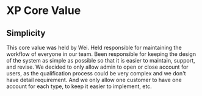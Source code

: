 # XP Core Value

## Simplicity
This core value was held by Wei. Held responsible for maintaining the workflow of everyone in our team. Been responsible for 
keeping the design of the system as simple as possible so that it is easier to maintain, support, and revise. We decided to only allow admin to open or close account for users, as the qualification process could be very complex and we don't have detail requirement. And we only allow one customer to have one account for each type, to keep it easier to implement, etc. 


